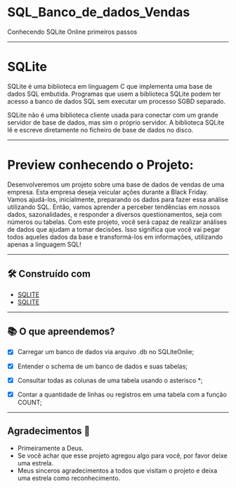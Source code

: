 # SQL_Banco_de_dados_Vendas
Conhecendo SQLite Online primeiros passos
***

# SQLite
SQLite é uma biblioteca em linguagem C que implementa uma base de dados SQL embutida. Programas que usem a biblioteca SQLite podem ter acesso a banco de dados SQL sem executar um processo SGBD separado.

SQLite não é uma biblioteca cliente usada para conectar com um grande servidor de base de dados, mas sim o próprio servidor. A biblioteca SQLite lê e escreve diretamente no ficheiro de base de dados no disco.
***   
# Preview conhecendo o Projeto:

Desenvolveremos um projeto sobre uma base de dados de vendas de uma empresa. Esta empresa deseja veicular ações durante a Black Friday.
Vamos ajudá-los, inicialmente, preparando os dados para fazer essa análise utilizando SQL. Então, vamos aprender a perceber tendências em nossos dados, sazonalidades, e responder a diversos questionamentos, seja com números ou tabelas.
Com este projeto, você será capaz de realizar análises de dados que ajudam a tomar decisões. Isso significa que você vai pegar todos aqueles dados da base e transformá-los em informações, utilizando apenas a linguagem SQL!


***
## 🛠️ Construído com

* [SQLITE](https://www.sqlite.org/)
* [SQLITE](https://sqliteonline.com/)

***
<h2>  📚 O que apreendemos?</h2>

- [X] Carregar um banco de dados via arquivo .db no SQLiteOnlie;
- [X] Entender o schema de um banco de dados e suas tabelas;
- [X] Consultar todas as colunas de uma tabela usando o asterisco *;
- [X] Contar a quantidade de linhas ou registros em uma tabela com a função COUNT;
    

****
## Agradecimentos :clap:

* Primeiramente a Deus.
* Se você achar que esse projeto agregou algo para você, por favor deixe uma estrela.
* Meus sinceros agradecimentos a todos que visitam o projeto e deixa uma estrela como reconhecimento.
